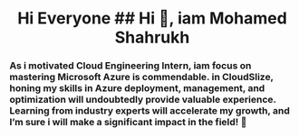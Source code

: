 <h1 align="center"><b>Hi Everyone   ## Hi 👋, iam Mohamed Shahrukh</b></h1>
<h3 align="center> Cloud Engineer intern @ cloud slize</h3>
<img align="right" width="600" height="400"
src"https://encrypted-tbn0.gstatic.com/images?q=tbn:ANd9GcTvNKqva2KePhElQpULy261Q_HAQ-1H-poxXg&s">



 As i motivated Cloud Engineering Intern, iam focus on mastering Microsoft Azure is commendable. in CloudSlize, honing my skills in Azure deployment, management, and optimization will undoubtedly provide valuable experience. Learning from industry experts will accelerate my growth, and I’m sure i will make a significant impact in the field! 🚀 





<!--
**shahrukh200/shahrukh200** is a ✨ _special_ ✨ repository because its `README.md` (this file) appears on your GitHub profile.

Here are some ideas to get you started:

- 🔭 I’m currently working on ...
- 🌱 I’m currently learning ...
- 👯 I’m looking to collaborate on ...
- 🤔 I’m looking for help with ...
- 💬 Ask me about ...
- 📫 How to reach me: ...
- 😄 Pronouns: ...
- ⚡ Fun fact: ...
-->
